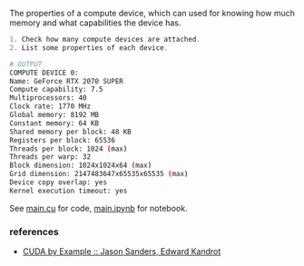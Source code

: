 The properties of a compute device, which can used for knowing how much memory
and what capabilities the device has.

```c
1. Check how many compute devices are attached.
2. List some properties of each device.
```

```bash
# OUTPUT
COMPUTE DEVICE 0:
Name: GeForce RTX 2070 SUPER
Compute capability: 7.5
Multiprocessors: 40
Clock rate: 1770 MHz
Global memory: 8192 MB
Constant memory: 64 KB
Shared memory per block: 48 KB
Registers per block: 65536
Threads per block: 1024 (max)
Threads per warp: 32
Block dimension: 1024x1024x64 (max)
Grid dimension: 2147483647x65535x65535 (max)
Device copy overlap: yes
Kernel execution timeout: yes
```

See [main.cu] for code, [main.ipynb] for notebook.

[main.cu]: main.cu
[main.ipynb]: https://colab.research.google.com/drive/1LPA9kjKXCF7O-NdZ9G7tF4QJy_V977Op?usp=sharing


### references

- [CUDA by Example :: Jason Sanders, Edward Kandrot](http://www.mat.unimi.it/users/sansotte/cuda/CUDA_by_Example.pdf)
